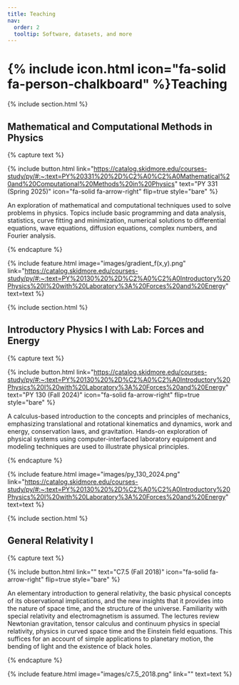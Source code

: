 ```yaml
---
title: Teaching
nav:
  order: 2
  tooltip: Software, datasets, and more
---
```


# {% include icon.html icon="fa-solid fa-person-chalkboard" %}Teaching

{% include section.html %}

## Mathematical and Computational Methods in Physics

{% capture text %}

{%
  include button.html
  link="https://catalog.skidmore.edu/courses-study/py/#:~:text=PY%20331%20%2D%C2%A0%C2%A0Mathematical%20and%20Computational%20Methods%20in%20Physics"
  text="PY 331 (Spring 2025)"
  icon="fa-solid fa-arrow-right"
  flip=true
  style="bare"
%}

An exploration of mathematical and computational techniques used to solve problems in physics. Topics include basic programming and data analysis, statistics, curve fitting and minimization, numerical solutions to differential equations, wave equations, diffusion equations, complex numbers, and Fourier analysis.

{% endcapture %}

{%
  include feature.html
  image="images/gradient_f(x,y).png"
  link="https://catalog.skidmore.edu/courses-study/py/#:~:text=PY%20130%20%2D%C2%A0%C2%A0Introductory%20Physics%20I%20with%20Laboratory%3A%20Forces%20and%20Energy"
  text=text
%}

{% include section.html %}

## Introductory Physics I with Lab: Forces and Energy

{% capture text %}

{%
  include button.html
  link="https://catalog.skidmore.edu/courses-study/py/#:~:text=PY%20130%20%2D%C2%A0%C2%A0Introductory%20Physics%20I%20with%20Laboratory%3A%20Forces%20and%20Energy"
  text="PY 130 (Fall 2024)"
  icon="fa-solid fa-arrow-right"
  flip=true
  style="bare"
%}

A calculus-based introduction to the concepts and principles of mechanics, emphasizing translational and rotational kinematics and dynamics, work and energy, conservation laws, and gravitation. Hands-on exploration of physical systems using computer-interfaced laboratory equipment and modeling techniques are used to illustrate physical principles.

{% endcapture %}

{%
  include feature.html
  image="images/py_130_2024.png"
  link="https://catalog.skidmore.edu/courses-study/py/#:~:text=PY%20130%20%2D%C2%A0%C2%A0Introductory%20Physics%20I%20with%20Laboratory%3A%20Forces%20and%20Energy"
  text=text
%}


{% include section.html %}

## General Relativity I

{% capture text %}

{%
  include button.html
  link=""
  text="C7.5 (Fall 2018)"
  icon="fa-solid fa-arrow-right"
  flip=true
  style="bare"
%}

An elementary introduction to general relativity, the basic physical concepts of its observational implications, and the new insights that it provides into the nature of space time, and the structure of the universe. Familiarity with special relativity and electromagnetism is assumed. The lectures review Newtonian gravitation, tensor calculus and continuum physics in special relativity, physics in curved space time and the Einstein field equations. This suffices for an account of simple applications to planetary motion, the bending of light and the existence of black holes.

{% endcapture %}

{%
  include feature.html
  image="images/c7.5_2018.png"
  link=""
  text=text
%}

